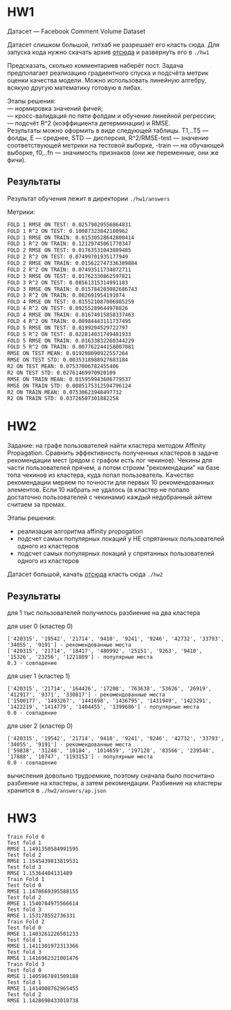 # HW1

Датасет — Facebook Comment Volume Dataset

Датасет слишком большой, гитхаб не разрешает его класть сюда.
Для запуска кода нужно скачать архив [отсюда](https://drive.google.com/file/d/1BZ08fAAY4_6Pi5QTpq668gFj0nsIWZji/view?usp=sharing) и развернуть его в `./hw1`

Предсказать, сколько комментариев наберёт пост. Задача предполагает реализацию градиентного спуска и подсчёта метрик оценки качества модели. Можно использовать линейную алгебру, всякую другую математику готовую в либах.  

Этапы решения:  
— нормировка значений фичей;  
— кросс-валидация по пяти фолдам и обучение линейной регрессии;  
— подсчёт R^2 (коэффициента детерминации) и RMSE.  
Результаты можно оформить в виде следующей таблицы. T1,..T5 — фолды, E — среднее, STD — дисперсия, R^2/RMSE-test — значение соответствующей метрики на тестовой выборке, -train — на обучающей выборке, f0,..fn — значимость признаков (они же переменные, они же фичи).

## Результаты
Результат обучения лежит в директории `./hw1/answers`

Метрики:
```sh
FOLD 1 RMSE ON TEST: 0.02579029556864831
FOLD 1 R^2 ON TEST: 0.10087323842180962
FOLD 1 RMSE ON TRAIN: 0.01530528642800414
FOLD 1 R^2 ON TRAIN: 0.12129745061770347
FOLD 2 RMSE ON TEST: 0.01763531043889485
FOLD 2 R^2 ON TEST: 0.07499701935177949
FOLD 2 RMSE ON TRAIN: 0.015622747336389884
FOLD 2 R^2 ON TRAIN: 0.07493511734072711
FOLD 3 RMSE ON TEST: 0.01762330862597821
FOLD 3 R^2 ON TEST: 0.08561315314991103
FOLD 3 RMSE ON TRAIN: 0.015784203082686743
FOLD 3 R^2 ON TRAIN: 0.082691954191074
FOLD 4 RMSE ON TEST: 0.015521087006985259
FOLD 4 R^2 ON TEST: 0.09255289644978826
FOLD 4 RMSE ON TRAIN: 0.01674915858337463
FOLD 4 R^2 ON TRAIN: 0.08984443111737495
FOLD 5 RMSE ON TEST: 0.0199204529722797
FOLD 5 R^2 ON TEST: 0.022814031749481933
FOLD 5 RMSE ON TRAIN: 0.01633832260344229
FOLD 5 R^2 ON TRAIN: 0.007762244158007081
RMSE ON TEST MEAN: 0.019298090922557264
RMSE ON TEST STD: 0.0035318988927683184
R2 ON TEST MEAN: 0.07537006782455406
R2 ON TEST STD: 0.02761469970920109
RMSE ON TRAIN MEAN: 0.015959943606779537
RMSE ON TRAIN STD: 0.0005175312594796124
R2 ON TRAIN MEAN: 0.07530623948497732
R2 ON TRAIN STD: 0.03726507301882258
```

# HW2

Задание: на графе пользователей найти кластера методом Affinity Propagation. Сравнить эффективность полученных кластеров в задаче рекомендации мест (рядом с графом есть лог чекинов). Чекины для части пользователей прячем, а потом строим "рекомендации" на базе топа чекинов из кластера, куда попал пользователь. Качество рекомендации меряем по точности для первых 10 рекомендованных элементов. Если 10 набрать не удалось (в кластер не попало достаточно пользователей с чекинами) каждый недобранный айтем считаем за промах.

Этапы решения:
- реализация алгоритма affinity propogation
- подсчет самых популярных локаций у НЕ спрятанных пользователей одного из кластеров
- подсчет самых популярных локаций у спрятанных пользователей одного из кластеров

Датасет большой, качать [отсюда](https://drive.google.com/file/d/1tBCsVCULAX-WNI5TpbU-uBGTCbOFKuIK/view?usp=sharing) класть сюда `./hw2`

## Результаты

для 1 тыс пользователей получилось разбиение на два кластера

для user 0 (кластер 0)
```
['420315', '19542', '21714', '9410', '9241', '9246', '42732', '33793', '34055', '9191'] - рекомендованные места
['420315', '21714', '18417', '480992', '25151', '9263', '9410', '15326', '23256', '1221889'] - популярные места
0.3 - совпадение
```

для user 1 (кластер 1)
```
['420315', '21714', '164426', '17208', '763638', '53626', '26919', '412917', '9371', '330817'] - рекомендованные места
['1500177', '1493267', '1441698', '1436795', '1431949', '1423291', '1422219', '1414779', '1404455', '1399686'] - популярные места
0.0 - совпадение
```

для user 2 (кластер 0)
```
['420315', '19542', '21714', '9410', '9241', '9246', '42732', '33793', '34055', '9191'] - рекомендованные места
['59838', '31248', '10184', '1014659', '197128', '83566', '239548', '17888', '10747', '1193153'] - популярные места
0.0 - совпадение
```

вычисления довольно трудоемкие, поэтому сначала было посчитано разбиение на кластеры, а затем рекомендации. Разбиение на кластеры хранится в `./hw2/answers/ap.json`

# HW3
```
Train Fold 0
Test fold 1
RMSE 1.1491350584991595
Test fold 2
RMSE 1.1545439813819531
Test fold 3
RMSE 1.15364404131489
Train Fold 1
Test fold 0
RMSE 1.1478669395588155
Test fold 2
RMSE 1.1540784975566614
Test fold 3
RMSE 1.153178552736331
Train Fold 2
Test fold 0
RMSE 1.1403261226501233
Test fold 1
RMSE 1.1411301972313366
Test fold 3
RMSE 1.1416962321001476
Train Fold 3
Test fold 0
RMSE 1.1405967891509188
Test fold 1
RMSE 1.1414008762965455
Test fold 2
RMSE 1.1428698433010738
```
